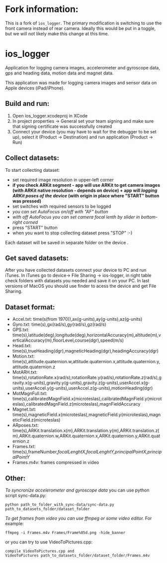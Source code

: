 # Fork information:
This is a fork of `ios_logger`. The primary modification is switching to use the front camera instead of rear camera. Ideally this would be put in a toggle, but we will not likely make this change at this time.

# ios_logger
Application for logging camera images, accelerometer and gyroscope data,  gps and heading data, motion data and magnet data. 

This application was made for logging camera images and sensor data on Apple devices (iPad/iPhone).

## Build and run:
1. Open ios_logger.xcodeproj in XCode
2. In project properties -> General set your team signing and make sure that signing certificate was successfully created
3. Connect your device (you may have to wait for the debugger to be set up), select it (Product -> Destination) and run application (Product -> Run)

## Collect datasets:
To start collecting dataset:
* set required image resolution in upper-left corner
* **if you check ARKit segment - app will use ARKit to get camera images (with ARKit native resolution - depends on device) + app will _logging ARKit poses of the device_ (with origin in place where "START" button was pressed)**
* set switches with required sensors to be logged
* _you can set AutoFocus on/off with "AF" button_
* _with off AutoFocus you can set camera focal lenth by slider in bottom-right corned_
* press "START" button
* when you want to stop collecting dataset press "STOP" :-)

Each dataset will be saved in separate folder on the device .

## Get saved datasets:
After you have collected datasets connect your device to PC and run iTunes. In iTunes go to device-> File Sharing -> ios-logger, in right table check folders with datasets you needed and save it on your PC. 
In last versions of MacOS you should use finder to acess the device and get File Sharing.

## Dataset format:
* Accel.txt: time(s(from 1970)),ax(g-units),ay(g-units),az(g-units)
* Gyro.txt: time(s),gx(rad/s),gy(rad/s),gz(rad/s)
* GPS.txt: time(s),latitude(deg),longitude(deg),horizontalAccuracy(m),altitude(m),verticalAccuracy(m),floorLevel,course(dgr),speed(m/s)
* Head.txt: time(s),trueHeading(dgr),magneticHeading(dgr),headingAccuracy(dgr)
* Motion.txt: time(s),attitude.quaternion.w,attitude.quaternion.x,attitude.quaternion.y,attitude.quaternion.z
* MotARH.txt: time(s),rotationRate.x(rad/s),rotationRate.y(rad/s),rotationRate.z(rad/s),gravity.x(g-units),gravity.y(g-units),gravity.z(g-units),userAccel.x(g-units),userAccel.y(g-units),userAccel.z(g-units),motionHeading(dgr)
* MotMagnFull.txt: time(s),calibratedMagnField.x(microteslas),calibratedMagnField.y(microteslas),calibratedMagnField.z(microteslas),magnFieldAccuracy
* Magnet.txt: time(s),magneticField.x(microteslas),magneticField.y(microteslas),magneticField.z(microteslas)
* ARposes.txt: time(s),ARKit.translation.x(m),ARKit.translation.y(m),ARKit.translation.z(m),ARKit.quaternion.w,ARKit.quaternion.x,ARKit.quaternion.y,ARKit.quaternion.z
* Frames.txt: time(s),frameNumber,_focalLenghtX,focalLenghtY,principalPointX,principalPointY_
* Frames.m4v: frames compressed in video 

## Other:
_To syncronize accelerometer and gyroscope data_ you can use python script sync-data.py:
```
python path_to_folder_with_sync-data/sync-data.py path_to_datasets_folder/dataset_folder
```

_To get frames from video you can use ffmpeg or some video editor._
For example: 
```
ffmpeg -i Frames.m4v Frames/Frame%05d.png -hide_banner
```
or you can try to use VideoToPictures.cpp:
```
compile VideoToPictures.cpp and
VideoToPictures path_to_datasets_folder/dataset_folder/Frames.m4v
```
